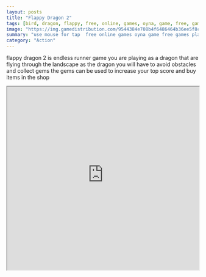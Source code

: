 ```yaml
---
layout: posts
title: "Flappy Dragon 2"
tags: [bird, dragon, flappy, free, online, games, oyna, game, free, games, play, play, games]
image: "https://img.gamedistribution.com/9544384e708b4f6486464b36ee5f8c3e-1280x550.jpeg"
summary: "use mouse for tap  free online games oyna game free games play play games"
category: "Action"
---
```


flappy dragon 2 is endless runner game you are playing as a dragon that are flying through the landscape as the dragon you will have to avoid obstacles and collect gems the gems can be used to increase your top score and buy items in the shop

<iframe width="100%" height="480px;" src="https://html5.gamedistribution.com/9544384e708b4f6486464b36ee5f8c3e/"></iframe>